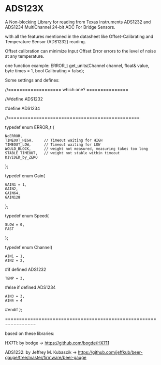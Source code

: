 # ADS123X
A Non-blocking Library for reading from Texas Instruments ADS1232 and ADS1234 MultiChannel 24-bit ADC For Bridge Sensors.

with all the features mentioned in the datasheet like Offset-Calibrating and Temperature Sensor (ADS1232) reading. 

Offset calibration can minimize Input Offset Error errors to the level of noise at any temperature.

one function example:
  ERROR_t get_units(Channel channel, float& value, byte times = 1, bool Calibrating = false);


Some settings and defines:

//=================== which one? ===============

//#define ADS1232

#define ADS1234

//===============================================

typedef enum ERROR_t {

	NoERROR,
	TIMEOUT_HIGH,     // Timeout waiting for HIGH
	TIMEOUT_LOW,      // Timeout waiting for LOW
	WOULD_BLOCK,      // weight not measured, measuring takes too long
	STABLE_TIMEOUT,   // weight not stable within timeout
	DIVIDED_by_ZERO    
};

typedef enum Gain{

	GAIN1 = 1,
	GAIN2,
	GAIN64,
	GAIN128
};

typedef enum Speed{

	SLOW = 0,
	FAST
};

typedef enum Channel{

	AIN1 = 1,
	AIN2 = 2,
  #if defined ADS1232
  
	TEMP = 3,
  #else if defined ADS1234
  
	AIN3 = 3,
	AIN4 = 4
  #endif
};

=================================================================

based on these libraries:

HX711: by bodge -> https://github.com/bogde/HX711 

ADS1232: by Jeffrey M. Kubascik -> https://github.com/jeffkub/beer-gauge/tree/master/firmware/beer-gauge
